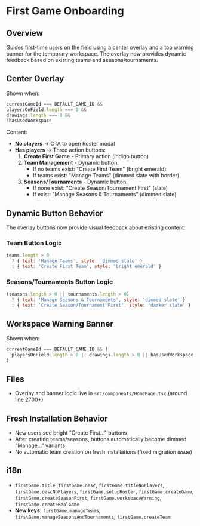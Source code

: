 # First Game Onboarding

## Overview
Guides first-time users on the field using a center overlay and a top warning banner for the temporary workspace. The overlay now provides dynamic feedback based on existing teams and seasons/tournaments.

## Center Overlay
Shown when:
```js
currentGameId === DEFAULT_GAME_ID &&
playersOnField.length === 0 &&
drawings.length === 0 &&
!hasUsedWorkspace
```

Content:
- **No players** → CTA to open Roster modal
- **Has players** → Three action buttons:
  1. **Create First Game** - Primary action (indigo button)
  2. **Team Management** - Dynamic button:
     - If no teams exist: "Create First Team" (bright emerald)
     - If teams exist: "Manage Teams" (dimmed slate with border)
  3. **Seasons/Tournaments** - Dynamic button:
     - If none exist: "Create Season/Tournament First" (slate)
     - If exist: "Manage Seasons & Tournaments" (dimmed slate)

## Dynamic Button Behavior
The overlay buttons now provide visual feedback about existing content:

### Team Button Logic
```js
teams.length > 0 
  ? { text: 'Manage Teams', style: 'dimmed slate' }
  : { text: 'Create First Team', style: 'bright emerald' }
```

### Seasons/Tournaments Button Logic
```js
(seasons.length > 0 || tournaments.length > 0)
  ? { text: 'Manage Seasons & Tournaments', style: 'dimmed slate' }
  : { text: 'Create Season/Tournament First', style: 'darker slate' }
```

## Workspace Warning Banner
Shown when:
```js
currentGameId === DEFAULT_GAME_ID && (
  playersOnField.length > 0 || drawings.length > 0 || hasUsedWorkspace
)
```

## Files
- Overlay and banner logic live in `src/components/HomePage.tsx` (around line 2700+)

## Fresh Installation Behavior
- New users see bright "Create First..." buttons
- After creating teams/seasons, buttons automatically become dimmed "Manage..." variants
- No automatic team creation on fresh installations (fixed migration issue)

## i18n
- `firstGame.title`, `firstGame.desc`, `firstGame.titleNoPlayers`, `firstGame.descNoPlayers`, `firstGame.setupRoster`, `firstGame.createGame`, `firstGame.createSeasonFirst`, `firstGame.workspaceWarning`, `firstGame.createRealGame`
- **New keys**: `firstGame.manageTeams`, `firstGame.manageSeasonsAndTournaments`, `firstGame.createTeam`
